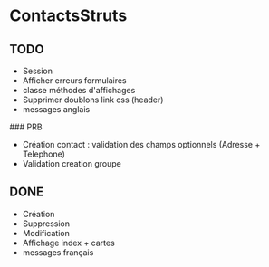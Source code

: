 # ContactsStruts

## TODO
* Session
* Afficher erreurs formulaires
* classe méthodes d'affichages
* Supprimer doublons link css (header)
* messages anglais

### PRB
* Création contact : validation des champs optionnels (Adresse + Telephone)
* Validation creation groupe

## DONE 
* Création
* Suppression
* Modification
* Affichage index + cartes
* messages français


